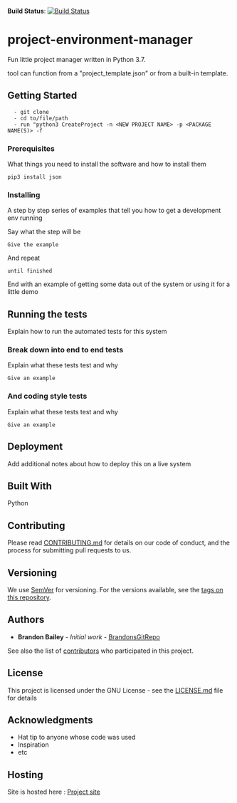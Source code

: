 **Build Status**: [![Build Status](https://github.com/BrandonsGitRepo/repo-badges/blob/master/svg/build-passing.svg)](https://github.com/BrandonsGitRepo/project-environment-manager/tree/master/manager)


# project-environment-manager

Fun little project manager written in Python 3.7.


tool can function from a "project_template.json" or from a built-in template.


## Getting Started

```
  - git clone
  - cd to/file/path
  - run "python3 CreateProject -n <NEW PROJECT NAME> -p <PACKAGE NAME(S)> -f
```

### Prerequisites

What things you need to install the software and how to install them

```
pip3 install json
```

### Installing

A step by step series of examples that tell you how to get a development env running

Say what the step will be

```
Give the example
```

And repeat

```
until finished
```

End with an example of getting some data out of the system or using it for a little demo

## Running the tests

Explain how to run the automated tests for this system

### Break down into end to end tests

Explain what these tests test and why

```
Give an example
```

### And coding style tests

Explain what these tests test and why

```
Give an example
```

## Deployment

Add additional notes about how to deploy this on a live system

## Built With

Python

## Contributing

Please read [CONTRIBUTING.md](https://github.com/brandon-kyle-bailey/project-environment-manager/blob/master/docs/CONTRIBUTING.md) for details on our code of conduct, and the process for submitting pull requests to us.

## Versioning

We use [SemVer](http://semver.org/) for versioning. For the versions available, see the [tags on this repository](https://github.com/BrandonsGitRepo/project-environment-manager/tags).

## Authors

* **Brandon Bailey** - *Initial work* - [BrandonsGitRepo](https://github.com/BrandonsGitRepo)

See also the list of [contributors](https://github.com/your/project/contributors) who participated in this project.

## License

This project is licensed under the GNU License - see the [LICENSE.md](https://github.com/BrandonsGitRepo/project-environment-manager/blob/master/docs/LICENSE.md) file for details

## Acknowledgments

* Hat tip to anyone whose code was used
* Inspiration
* etc

## Hosting

Site is hosted here : [Project site](https://brandonsgitrepo.github.io/project-environment-manager/)
